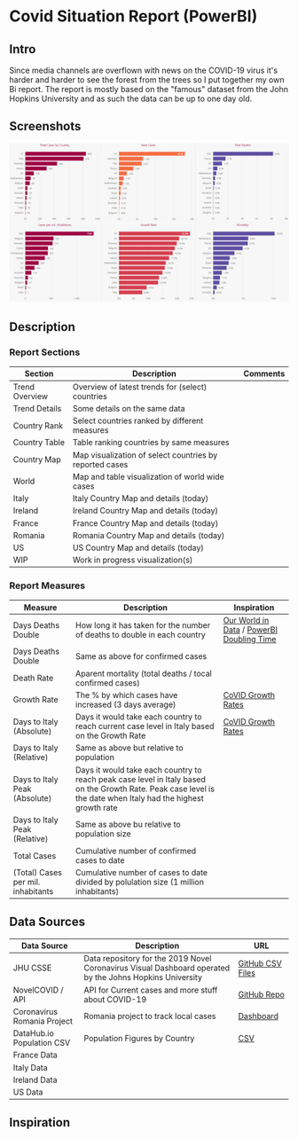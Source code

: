 # Covid Situation Report (PowerBI)

## Intro

Since media channels are overflown with news on the COVID-19 virus it's harder and harder to see the forest from the trees so I put together my own Bi report. The report is mostly based on the "famous" dataset from the John Hopkins University and as such the data can be up to one day old.

## Screenshots

![Report Screenshot](images/covid1.png)

## Description

### Report Sections

| **Section** | **Description** | **Comments** |
|-------------|-----------------|--------------|
| Trend Overview |  Overview of latest trends for (select) countries |
| Trend Details | Some details on the same data |
| Country Rank | Select countries ranked by different measures |
| Country Table | Table ranking countries by same measures |
| Country Map | Map visualization of select countries by reported cases |
| World | Map and table visualization of world wide cases |
| Italy | Italy Country Map and details (today) |
| Ireland | Ireland Country Map and details (today)  |
| France | France Country Map and details (today)  |
| Romania | Romania Country Map and details (today) |
| US | US Country Map and details (today) |
| WIP | Work in progress visualization(s) |

### Report Measures

| **Measure** | **Description** | **Inspiration** |
|-------------|-----------------|-----------------|
| Days Deaths Double | How long it has taken for the number of deaths to double in each country| [Our World in Data](https://ourworldindata.org/coronavirus#the-growth-rate-of-covid-19-deaths) / [PowerBI Doubling Time](https://www.thebiccountant.com/2020/03/22/calculating-doubling-times-with-dax-in-power-bi/) |
| Days Deaths Double | Same as above for confirmed cases |
| Death Rate | Aparent mortality (total deaths / tocal confirmed cases) | |
| Growth Rate | The % by which cases have increased (3 days average) | [CoVID Growth Rates](http://nrg.cs.ucl.ac.uk/mjh/covid19/) |
| Days to Italy (Absolute) | Days it would take each country to reach current case level in Italy based on the Growth Rate | [CoVID Growth Rates](http://nrg.cs.ucl.ac.uk/mjh/covid19/) |
| Days to Italy (Relative) | Same as above but relative to population | |
| Days to Italy Peak (Absolute) | Days it would take each country to reach peak case level in Italy based on the Growth Rate. Peak case level is the date when Italy had the highest growth rate | |
| Days to Italy Peak (Relative) | Same as above bu relative to population size | |
| Total Cases | Cumulative number of confirmed cases to date |
| (Total) Cases per mil. inhabitants | Cumulative number of cases to date divided by polulation size (1 million inhabitants) | 

## Data Sources

| **Data Source** | **Description** | **URL** |
|-----------------|-----------------|---------|
| JHU CSSE | Data repository for the 2019 Novel Coronavirus Visual Dashboard operated by the Johns Hopkins University | [GitHub CSV Files](https://github.com/CSSEGISandData/COVID-19/tree/master/csse_covid_19_data/csse_covid_19_time_series) |
| NovelCOVID / API | API for Current cases and more stuff about COVID-19 | [GitHub Repo](https://github.com/novelcovid/api)|
| Coronavirus Romania Project | Romania project to track local cases | [Dashboard](https://covid19.geo-spatial.org/) |
| DataHub.io Population CSV | Population Figures by Country | [CSV](https://datahub.io/JohnSnowLabs/population-figures-by-country/r/population-figures-by-country-csv.csv) |
| France Data | | |
| Italy Data | | |
| Ireland Data | | |
| US Data | | |

## Inspiration